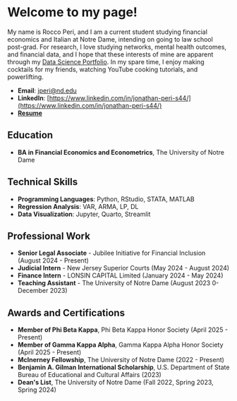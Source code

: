 # Welcome to my page!
My name is Rocco Peri, and I am a current student studying financial economics and Italian at Notre Dame, intending on going to law school post-grad. For research, I love studying networks, mental health outcomes, and financial data, and I hope that these interests of mine are apparent through my [Data Science Portfolio](https://github.com/roccoperi/PERI-Data-Science-Portfolio). In my spare time, I enjoy making cocktails for my friends, watching YouTube cooking tutorials, and powerlifting. 

- **Email**: [jperi@nd.edu](jperi@nd.edu)
- **LinkedIn**: [https://www.linkedin.com/in/jonathan-peri-s44/](https://www.linkedin.com/in/jonathan-peri-s44/)
- **[Resume](https://github.com/roccoperi/roccoperi/blob/main/Jonathan%20Peri%20Resume%20(2).pdf)**

## Education
- **BA in Financial Economics and Econometrics**, The University of Notre Dame

## Technical Skills
- **Programming Languages**: Python, RStudio, STATA, MATLAB
- **Regression Analysis**: VAR, ARMA, LP, DL
- **Data Visualization**: Jupyter, Quarto, Streamlit

## Professional Work
- **Senior Legal Associate** - Jubilee Initiative for Financial Inclusion (August 2024 - Present)
- **Judicial Intern** - New Jersey Superior Courts (May 2024 - August 2024)
- **Finance Intern** - LONSIN CAPITAL Limited (January 2024 - May 2024)
- **Teaching Assistant** - The University of Notre Dame (August 2023 0- December 2023)

## Awards and Certifications
- **Member of Phi Beta Kappa**, Phi Beta Kappa Honor Society (April 2025 - Present)
- **Member of Gamma Kappa Alpha**, Gamma Kappa Alpha Honor Society (April 2025 - Present)
- **McInerney Fellowship**, The University of Notre Dame (2022 - Present)
- **Benjamin A. Gilman International Scholarship**, U.S. Department of State Bureau of Educational and Cultural Affairs (2023)
- **Dean's List**, The University of Notre Dame (Fall 2022, Spring 2023, Spring 2024)
